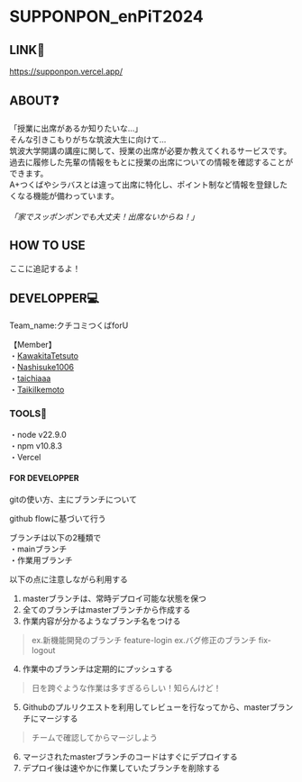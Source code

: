 # SUPPONPON_enPiT2024

## LINK🔗
https://supponpon.vercel.app/

## ABOUT❓
「授業に出席があるか知りたいな...」<br>
そんな引きこもりがちな筑波大生に向けて...<br>
筑波大学開講の講座に関して、授業の出席が必要か教えてくれるサービスです。<br>
過去に履修した先輩の情報をもとに授業の出席についての情報を確認することができます。<br>
A+つくばやシラバスとは違って出席に特化し、ポイント制など情報を登録したくなる機能が備わっています。<br>
<br>
*「家でスッポンポンでも大丈夫！出席ないからね！」*

## HOW TO USE
ここに追記するよ！

## DEVELOPPER💻
<p>Team_name:クチコミつくばforU</p>
【Member】<br>
  ・<a href = "https://github.com/KawakitaTetsuto">KawakitaTetsuto</a><br>
  ・<a href = "https://github.com/Nashisuke1006">Nashisuke1006</a><br>
  ・<a href = "https://github.com/taichiaaa">taichiaaa</a><br>
  ・<a href = "https://github.com/TaikiIkemoto">TaikiIkemoto</a><br>

### TOOLS🔨
・node v22.9.0<br>
・npm v10.8.3<br>
・Vercel

#### FOR DEVELOPPER
<p>gitの使い方、主にブランチについて</p>
<p>github flowに基づいて行う</p>
ブランチは以下の2種類で<br>
・mainブランチ<br>
・作業用ブランチ<br>

以下の点に注意しながら利用する<br>
1. masterブランチは、常時デプロイ可能な状態を保つ<br>
2. 全てのブランチはmasterブランチから作成する<br>
3. 作業内容が分かるようなブランチ名をつける<br>
>ex.新機能開発のブランチ feature-login
>ex.バグ修正のブランチ fix-logout
4. 作業中のブランチは定期的にプッシュする<br>
>日を跨ぐような作業は多すぎるらしい！知らんけど！
5. Githubのプルリクエストを利用してレビューを行なってから、masterブランチにマージする<br>
>チームで確認してからマージしよう
6. マージされたmasterブランチのコードはすぐにデプロイする<br>
7. デプロイ後は速やかに作業していたブランチを削除する<br>





